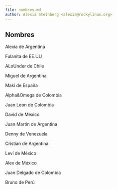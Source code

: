 ```yaml
---
file: nombres.md
author: Alexia Steinberg <alexia@rockylinux.org>
---
```


## Nombres

Alexia de Argentina

Fulanita de EE.UU

ALoUnder de Chile

Miguel de Argentina

Maki de España

Alpha&Omega de Colombia

Juan Leon de Colombia

David de Mexico

Juan Martin de Argentina

Denny de Venezuela

Cristian de Argentina

Leví de México

Alex de México

Juan Delgado de Colombia

Bruno de Perú


